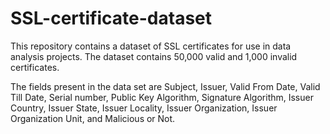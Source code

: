 # SSL-certificate-dataset
This repository contains a dataset of SSL certificates for use in data analysis projects. The dataset contains 50,000 valid and 1,000 invalid certificates.

The fields present in the data set are Subject, Issuer, Valid From Date, Valid Till Date, Serial number, Public Key Algorithm, Signature Algorithm, Issuer Country, Issuer State, Issuer Locality, Issuer Organization, Issuer Organization Unit, and Malicious or Not. 
